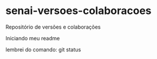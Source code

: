 # senai-versoes-colaboracoes
Repositório de versões e colaborações

Iniciando meu readme

lembrei do comando: git status